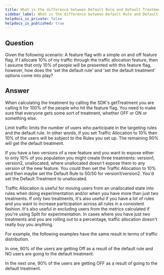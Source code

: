 ```yaml
---
title: What is the difference between Default Rule and Default Treatment?
sidebar_label: What is the difference between Default Rule and Default Treatment?
helpdocs_is_private: false
helpdocs_is_published: true
---
```


<p>
  <button hidden style={{borderRadius:'8px', border:'1px', fontFamily:'Courier New', fontWeight:'800', textAlign:'left'}}> help.split.io link: https://help.split.io/hc/en-us/articles/360046839932-What-is-the-difference-between-Default-Rule-and-Default-Treatment <br /> ✘ images still hosted on help.split.io </button>
</p>

## Question

Given the following scenario: A feature flag with a simple on and off feature flag. if I allocate 10% of my traffic through the traffic allocation feature, then I assume that only 10% of people will be presented with this feature flag, however, how does the 'set the default rule' and 'set the default treatment' options come into play?

## Answer

When calculating the treatment by calling the SDK's getTreatment you are calling it for 100% of the people who hit the feature flag.  You need to make sure that everyone gets some sort of treatment, whether OFF or ON or something else.  

Limit traffic limits the number of users who participate in the targeting rules and the default rule.  In other words, if you set Traffic Allocation to 10% then 10% of the users will be subject to the Rules you set up.  The remaining 90% will get the default treatment.

If you have a two versions of a new feature and you want to expose either to only 10% of you population you might create three treatments: version1, version2, unallocated, where unallocated doesn't expose them to any version of the new feature.  You could then set the Traffic Allocation to 10% and then maybe set the Default Rule to 50/50 for version1/version2.  You'd set the Default Treatment to unallocated.


Traffic Allocation is useful for moving users from an unallocated state into rules when doing experimentation and/or when you have more than just two treatments.  If only two treatments, it's also useful if you have a lot of rules and you want to increase participation across all rules in a consistent fashion.  It's also useful in excluding users from the metrics calculated if you're using Split for experimentation.  In cases where you have just two treatments and you are rolling out to a percentage, traffic allocation doesn't really buy you anything.

For example, the following examples have the same result in terms of traffic distribution. 

In one, 90% of the users are getting Off as a result of the default rule and NO users are going to the default treatment.

In the next one, 90% of the users are getting OFF as a result of going to the default treatment.